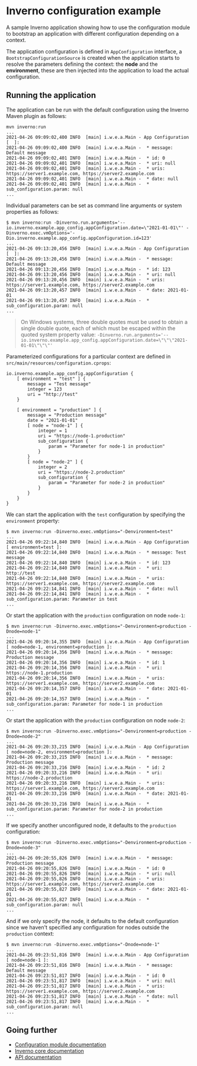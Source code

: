 [inverno-mod-configuration]: https://github.com/inverno-io/inverno-mods/blob/master/inverno-configuration/
[inverno-core-root-doc]: https://github.com/inverno-io/inverno-core/blob/master/doc/reference-guide.md
[inverno-javadoc]: https://inverno.io/docs/release/api/index.html

# Inverno configuration example

A sample Inverno application showing how to use the configuration module to bootstrap an application with different configuration depending on a context.

The application configuration is defined in `AppConfiguration` interface, a `BootstrapConfigurationSource` is created when the application starts to resolve the parameters defining the context: the **node** and the **environment**, these are then injected into the application to load the actual configuration.

## Running the application

The application can be run with the default configuration using the Inverno Maven plugin as follows:

```plaintext
mvn inverno:run
...
2021-04-26 09:09:02,400 INFO  [main] i.w.e.a.Main - App Configuration [  ]:
2021-04-26 09:09:02,400 INFO  [main] i.w.e.a.Main -  * message: Default message
2021-04-26 09:09:02,401 INFO  [main] i.w.e.a.Main -  * id: 0
2021-04-26 09:09:02,401 INFO  [main] i.w.e.a.Main -  * uri: null
2021-04-26 09:09:02,401 INFO  [main] i.w.e.a.Main -  * uris: https://server1.example.com, https://server2.example.com
2021-04-26 09:09:02,401 INFO  [main] i.w.e.a.Main -  * date: null
2021-04-26 09:09:02,401 INFO  [main] i.w.e.a.Main -  * sub_configuration.param: null
...
```

Individual parameters can be set as command line arguments or system properties as follows:

```plaintext
$ mvn inverno:run -Dinverno.run.arguments='--io.inverno.example.app_config.appConfiguration.date=\"2021-01-01\"' -Dinverno.exec.vmOptions='-Dio.inverno.example.app_config.appConfiguration.id=123'
...
2021-04-26 09:13:20,456 INFO  [main] i.w.e.a.Main - App Configuration [  ]:
2021-04-26 09:13:20,456 INFO  [main] i.w.e.a.Main -  * message: Default message
2021-04-26 09:13:20,456 INFO  [main] i.w.e.a.Main -  * id: 123
2021-04-26 09:13:20,456 INFO  [main] i.w.e.a.Main -  * uri: null
2021-04-26 09:13:20,456 INFO  [main] i.w.e.a.Main -  * uris: https://server1.example.com, https://server2.example.com
2021-04-26 09:13:20,457 INFO  [main] i.w.e.a.Main -  * date: 2021-01-01
2021-04-26 09:13:20,457 INFO  [main] i.w.e.a.Main -  * sub_configuration.param: null
...
```

> On Windows systems, three double quotes must be used to obtain a single double quote, each of which must be escaped within the quoted system property value: `-Dinverno.run.arguments='--io.inverno.example.app_config.appConfiguration.date=\"\"\"2021-01-01\"\"\"'` 

Parameterized configurations for a particular context are defined in `src/main/resources/configuration.cprops`:

```plaintext
io.inverno.example.app_config.appConfiguration {
	[ environment = "test" ] {
		message = "Test message"
		integer = 123
		uri = "http://test"
	}
	
	[ environment = "production" ] {
		message = "Production message"
		date = "2021-01-01"
		[ node = "node-1" ] {
			integer = 1
			uri = "https://node-1.production"
			sub_configuration {
				param = "Parameter for node-1 in production"
			}
		}
		[ node = "node-2" ] {
			integer = 2
			uri = "https://node-2.production"
			sub_configuration {
				param = "Parameter for node-2 in production"
			}
		}
	}
}
```

We can start the application with the `test` configuration by specifying the `environment` property:

```plaintext
$ mvn inverno:run -Dinverno.exec.vmOptions="-Denvironment=test"
...
2021-04-26 09:22:14,840 INFO  [main] i.w.e.a.Main - App Configuration [ environment=test ]:
2021-04-26 09:22:14,840 INFO  [main] i.w.e.a.Main -  * message: Test message
2021-04-26 09:22:14,840 INFO  [main] i.w.e.a.Main -  * id: 123
2021-04-26 09:22:14,840 INFO  [main] i.w.e.a.Main -  * uri: http://test
2021-04-26 09:22:14,840 INFO  [main] i.w.e.a.Main -  * uris: https://server1.example.com, https://server2.example.com
2021-04-26 09:22:14,841 INFO  [main] i.w.e.a.Main -  * date: null
2021-04-26 09:22:14,841 INFO  [main] i.w.e.a.Main -  * sub_configuration.param: Parameter in test
...
```

Or start the application with the `production` configuration on node `node-1`:

```plaintext
$ mvn inverno:run -Dinverno.exec.vmOptions="-Denvironment=production -Dnode=node-1"
...
2021-04-26 09:20:14,355 INFO  [main] i.w.e.a.Main - App Configuration [ node=node-1, environment=production ]:
2021-04-26 09:20:14,356 INFO  [main] i.w.e.a.Main -  * message: Production message
2021-04-26 09:20:14,356 INFO  [main] i.w.e.a.Main -  * id: 1
2021-04-26 09:20:14,356 INFO  [main] i.w.e.a.Main -  * uri: https://node-1.production
2021-04-26 09:20:14,356 INFO  [main] i.w.e.a.Main -  * uris: https://server1.example.com, https://server2.example.com
2021-04-26 09:20:14,357 INFO  [main] i.w.e.a.Main -  * date: 2021-01-01
2021-04-26 09:20:14,357 INFO  [main] i.w.e.a.Main -  * sub_configuration.param: Parameter for node-1 in production
...
```

Or start the application with the `production` configuration on node `node-2`:

```plaintext
$ mvn inverno:run -Dinverno.exec.vmOptions="-Denvironment=production -Dnode=node-2"
...
2021-04-26 09:20:33,215 INFO  [main] i.w.e.a.Main - App Configuration [ node=node-2, environment=production ]:
2021-04-26 09:20:33,215 INFO  [main] i.w.e.a.Main -  * message: Production message
2021-04-26 09:20:33,216 INFO  [main] i.w.e.a.Main -  * id: 2
2021-04-26 09:20:33,216 INFO  [main] i.w.e.a.Main -  * uri: https://node-2.production
2021-04-26 09:20:33,216 INFO  [main] i.w.e.a.Main -  * uris: https://server1.example.com, https://server2.example.com
2021-04-26 09:20:33,216 INFO  [main] i.w.e.a.Main -  * date: 2021-01-01
2021-04-26 09:20:33,216 INFO  [main] i.w.e.a.Main -  * sub_configuration.param: Parameter for node-2 in production
...
```

If we specify another unconfigured node, it defaults to the `production` configuration:

```plaintext
$ mvn inverno:run -Dinverno.exec.vmOptions="-Denvironment=production -Dnode=node-3"
...
2021-04-26 09:20:55,826 INFO  [main] i.w.e.a.Main -  * message: Production message
2021-04-26 09:20:55,826 INFO  [main] i.w.e.a.Main -  * id: 0
2021-04-26 09:20:55,826 INFO  [main] i.w.e.a.Main -  * uri: null
2021-04-26 09:20:55,826 INFO  [main] i.w.e.a.Main -  * uris: https://server1.example.com, https://server2.example.com
2021-04-26 09:20:55,827 INFO  [main] i.w.e.a.Main -  * date: 2021-01-01
2021-04-26 09:20:55,827 INFO  [main] i.w.e.a.Main -  * sub_configuration.param: null
...
```

And if we only specify the node, it defaults to the default configuration since we haven't specified any configuration for nodes outside the `production` context:

```plaintext
$ mvn inverno:run -Dinverno.exec.vmOptions="-Dnode=node-1"
...
2021-04-26 09:23:51,816 INFO  [main] i.w.e.a.Main - App Configuration [ node=node-1 ]:
2021-04-26 09:23:51,816 INFO  [main] i.w.e.a.Main -  * message: Default message
2021-04-26 09:23:51,817 INFO  [main] i.w.e.a.Main -  * id: 0
2021-04-26 09:23:51,817 INFO  [main] i.w.e.a.Main -  * uri: null
2021-04-26 09:23:51,817 INFO  [main] i.w.e.a.Main -  * uris: https://server1.example.com, https://server2.example.com
2021-04-26 09:23:51,817 INFO  [main] i.w.e.a.Main -  * date: null
2021-04-26 09:23:51,817 INFO  [main] i.w.e.a.Main -  * sub_configuration.param: null
...
```

## Going further

- [Configuration module documentation][Inverno-mod-configuration]
- [Inverno core documentation][inverno-core-root-doc]
- [API documentation][inverno-javadoc]

